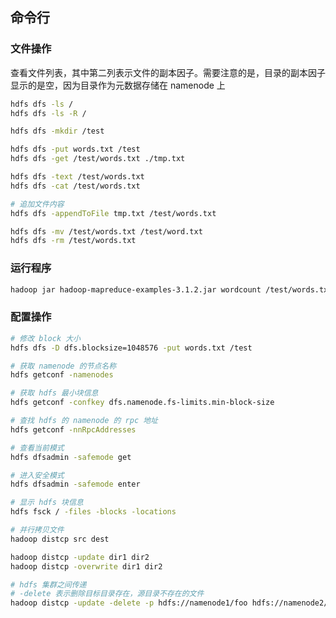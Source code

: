 ## 命令行
### 文件操作
查看文件列表，其中第二列表示文件的副本因子。需要注意的是，目录的副本因子显示的是空，因为目录作为元数据存储在 namenode 上
```sh
hdfs dfs -ls /
hdfs dfs -ls -R /
```

```sh
hdfs dfs -mkdir /test
```
```sh
hdfs dfs -put words.txt /test
hdfs dfs -get /test/words.txt ./tmp.txt

hdfs dfs -text /test/words.txt
hdfs dfs -cat /test/words.txt

# 追加文件内容
hdfs dfs -appendToFile tmp.txt /test/words.txt

hdfs dfs -mv /test/words.txt /test/word.txt
hdfs dfs -rm /test/words.txt
```

### 运行程序
```sh
hadoop jar hadoop-mapreduce-examples-3.1.2.jar wordcount /test/words.txt /test/output
```

### 配置操作
```sh
# 修改 block 大小
hdfs dfs -D dfs.blocksize=1048576 -put words.txt /test
```

```sh
# 获取 namenode 的节点名称
hdfs getconf -namenodes

# 获取 hdfs 最小块信息
hdfs getconf -confkey dfs.namenode.fs-limits.min-block-size

# 查找 hdfs 的 namenode 的 rpc 地址
hdfs getconf -nnRpcAddresses
```

```sh
# 查看当前模式
hdfs dfsadmin -safemode get

# 进入安全模式
hdfs dfsadmin -safemode enter
```

```sh
# 显示 hdfs 块信息
hdfs fsck / -files -blocks -locations
```

```sh
# 并行拷贝文件
hadoop distcp src dest

hadoop distcp -update dir1 dir2
hadoop distcp -overwrite dir1 dir2

# hdfs 集群之间传递
# -delete 表示删除目标目录存在，源目录不存在的文件
hadoop distcp -update -delete -p hdfs://namenode1/foo hdfs://namenode2/foo
```